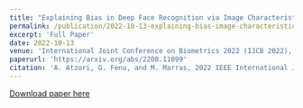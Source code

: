 ```yaml
---
title: "Explaining Bias in Deep Face Recognition via Image Characteristics"
permalink: /publication/2022-10-13-explaining-bias-image-characteristics
excerpt: 'Full Paper'
date: 2022-10-13
venue: 'International Joint Conference on Biometrics 2022 (IJCB 2022), Abu Dhabi, UAE'
paperurl: 'https://arxiv.org/abs/2208.11099'
citation: 'A. Atzori, G. Fenu, and M. Marras, 2022 IEEE International Joint Conference on Biometrics (IJCB), 2022'
---
```


[Download paper here](http://atzoriandrea.github.io/files/paper2.pdf)

